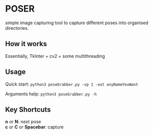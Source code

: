# POSER
simple image capturing tool to capture different poses into organised directories.

## How it works
Essentially, TkInter + cv2 + some multithreading

## Usage
Quick start: 
`python3 poseGrabber.py -vp 1 -out anyNameYouWant`

Arguments help:
`python3 poseGrabber.py -h`

## Key Shortcuts
<b>n</b> or <b>N</b>: next pose <br/>
<b>c</b> or <b>C</b> or <b>Spacebar</b>: capture
